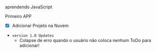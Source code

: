 aprendendo JavaScript 

Primeiro APP 

- [x] Adicionar Projeto na Nuvem 

- `version 1.0 Updates`
    - Colapse de erro quando o usuário não coloca nenhum ToDo para adicionar!